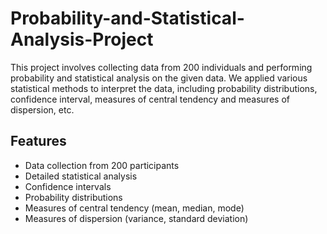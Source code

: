 # Probability-and-Statistical-Analysis-Project

This project involves collecting data from 200 individuals and performing probability and statistical analysis on the given data. We applied various statistical methods to interpret the data, including probability distributions, confidence interval, measures of central tendency and measures of dispersion, etc.

## Features

- Data collection from 200 participants
- Detailed statistical analysis
- Confidence intervals
- Probability distributions
- Measures of central tendency (mean, median, mode)
- Measures of dispersion (variance, standard deviation)